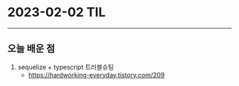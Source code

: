 # 2023-02-02 TIL

---

## 오늘 배운 점

1. sequelize + typescript 트러블슈팅
    - https://hardworking-everyday.tistory.com/209
